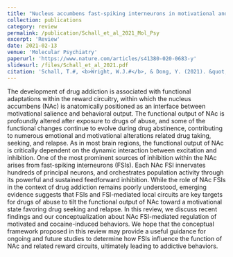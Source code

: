 ```yaml
---
title: "Nucleus accumbens fast-spiking interneurons in motivational and addictive behaviors"
collection: publications
category: review
permalink: /publication/Schall_et_al_2021_Mol_Psy
excerpt: 'Review'
date: 2021-02-13
venue: 'Molecular Psychiatry'
paperurl: 'https://www.nature.com/articles/s41380-020-0683-y'
slidesurl: /files/Schall_et_al_2021.pdf
citation: 'Schall, T.#, <b>Wright, W.J.#</b>, & Dong, Y. (2021). &quot;Nucleus accumbens fast-spiking interneurons in motivational and addictive behaviors.&quot; <b><i>Molecular Psychiatry</i></b>. 26(1).'
---
```


The development of drug addiction is associated with functional adaptations within the reward circuitry, within which the nucleus accumbens (NAc) is anatomically positioned as an interface between motivational salience and behavioral output. The functional output of NAc is profoundly altered after exposure to drugs of abuse, and some of the functional changes continue to evolve during drug abstinence, contributing to numerous emotional and motivational alterations related drug taking, seeking, and relapse. As in most brain regions, the functional output of NAc is critically dependent on the dynamic interaction between excitation and inhibition. One of the most prominent sources of inhibition within the NAc arises from fast-spiking interneurons (FSIs). Each NAc FSI innervates hundreds of principal neurons, and orchestrates population activity through its powerful and sustained feedforward inhibition. While the role of NAc FSIs in the context of drug addiction remains poorly understood, emerging evidence suggests that FSIs and FSI-mediated local circuits are key targets for drugs of abuse to tilt the functional output of NAc toward a motivational state favoring drug seeking and relapse. In this review, we discuss recent findings and our conceptualization about NAc FSI-mediated regulation of motivated and cocaine-induced behaviors. We hope that the conceptual framework proposed in this review may provide a useful guidance for ongoing and future studies to determine how FSIs influence the function of NAc and related reward circuits, ultimately leading to addictive behaviors.
